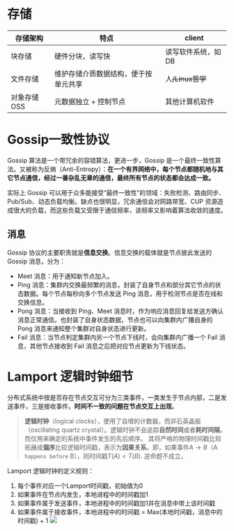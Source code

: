 # 存储

| 存储架构    | 特点 | client |
| ----------- | ---- | ---- |
| 块存储      |  硬件分块，读写快    |   读写软件系统，如DB   |
| 文件存储    | 维护存储介质数据结构，便于按单元共享     |   人~~/Linux哲学~~   |
| 对象存储OSS | 元数据独立 + 控制节点     | 其他计算机软件     |

# Gossip一致性协议

Gossip 算法是一个带冗余的容错算法，更进一步，Gossip 是一个最终一致性算法。又被称为反熵（Anti-Entropy）：**在一个有界网络中，每个节点都随机地与其它节点通信，经过一番杂乱无章的通信，最终所有节点的状态都会达成一致。**

实际上 Gossip 可以用于众多能接受“最终一致性”的领域：失败检测、路由同步、Pub/Sub、动态负载均衡。缺点也很明显，冗余通信会对网路带宽、CUP 资源造成很大的负载，而这些负载又受限于通信频率，该频率又影响着算法收敛的速度。

## 消息

Gossip 协议的主要职责就是**信息交换**。信息交换的载体就是节点彼此发送的Gossip 消息，分为：

-   Meet 消息：用于通知新节点加入。
-   Ping 消息：集群内交换最频繁的消息，封装了自身节点和部分其它节点的状态数据。每个节点每秒向多个节点发送 Ping 消息，用于检测节点是否在线和交换信息。
-   Pong 消息：当接收到 Ping、Meet 消息时，作为响应消息回复给发送方确认消息正常通信。也封装了自身状态数据，节点也可以向集群内广播自身的 Pong 消息来通知整个集群对自身状态进行更新。
-   Fail 消息：当节点判定集群内另一个节点下线时，会向集群内广播一个 Fail 消息，其他节点接收到 Fail 消息之后把对应节点更新为下线状态。


# Lamport 逻辑时钟细节
分布式系统中按是否存在节点交互可分为三类事件，一类发生于节点内部，二是发送事件，三是接收事件。**时间不一致的问题在节点交互上出现**。

> **逻辑时钟**（logical clocks），使用了自增的计数器，而非石英晶振（oscillating quartz crystal）。逻辑时钟不会追踪**自然时间**或者**耗时间隔**，而仅用来确定的系统中事件发生的先后顺序。
> 其将严格的物理时间戳比较拓展成**偏序**比较逻辑时间戳，表示为**因果关系**。即，如果事件$A\rightarrow B$（A `happens before` B），则时间戳$T(A) < T(B)$. 逆命题不成立。

Lamport 逻辑时钟的定义规则：
1.  每个事件对应一个Lamport时间戳，初始值为0
2.  如果事件在节点内发生，本地进程中的时间戳加1
3.  如果事件属于发送事件，本地进程中的时间戳加1并在消息中带上该时间戳
4.  如果事件属于接收事件，本地进程中的时间戳 = Max(本地时间戳，消息中的时间戳) + 1
![](http://img.070077.xyz/20230114005703.png)



